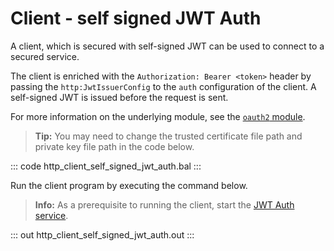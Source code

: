 # Client - self signed JWT Auth

A client, which is secured with self-signed JWT can be used to connect to a secured service.

The client is enriched with the `Authorization: Bearer <token>` header by passing the `http:JwtIssuerConfig` to the `auth` configuration of the client. A self-signed JWT is issued before the request is sent.

For more information on the underlying module, see the [`oauth2` module](https://lib.ballerina.io/ballerina/oauth2/latest/).

>**Tip:** You may need to change the trusted certificate file path and private key file path in the code below.

::: code http_client_self_signed_jwt_auth.bal :::

Run the client program by executing the command below.

>**Info:** As a prerequisite to running the client, start the [JWT Auth service](/learn/by-example/http-service-jwt-auth/).

::: out http_client_self_signed_jwt_auth.out :::
